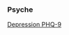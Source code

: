 
### Psyche

[Depression PHQ-9](https://www.kvberlin.de/fileadmin/user_upload/vertraege_kv_berlin/fruehbehandlungsstrukturvertrag_aok_nordost/fruehbehandlung_aok_vertrag2015_anl1_modul_depression_fragebogen.pdf)
